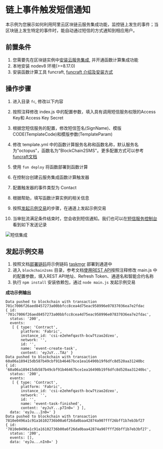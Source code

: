 # 链上事件触发短信通知

本示例为您展示如何利用阿里云区块链云服务集成功能，监控链上发生的事件；当区块链上发生特定的事件时，能自动通过短信的方式通知到相应用户。

## 前置条件
1. 您需要先在区块链实例中[安装云服务集成](https://help.aliyun.com/document_detail/153337.html), 并开通函数计算集成功能
2. 本地安装 nodev8 环境(>=8.17.0)
3. 安装函数计算工具 funcraft, [funcraft 介绍及安装方式](https://help.aliyun.com/document_detail/140283.html)

## 操作步骤

1. 进入目录 `fc`, 修改以下内容
  1. 按照注释修改 index.js 中的配置参数，填入具有调用短信服务权限的Access Key和 Access Key Secret
  2. 根据您短信服务的配置，修改短信签名(SignName)、模版CODE(TemplateCode)和模版参数(TemplateParam)
  3. 修改 template.yml 中的函数计算服务名称和函数名称，默认服务名为"octopus"，函数名为"BlockChain2SMS"。更多配置方式可以参考 [funcraft文档](https://github.com/alibaba/funcraft/blob/master/docs/specs/2018-04-03-zh-cn.md)
2. 使用 `fun deploy` 将函数部署到函数计算
3. 在控制台创建云服务集成函数计算触发器
  1. 配置触发器的事件类型为 Contact
  2. 根据帮助，填写函数计算实例的相关信息

4. 按照[发起示例交易](#send-demo-tx)的步骤，在通道上发起示例交易
5. 当审批流满足条件结束时，您会收到短信通知。我们也可以在[短信服务控制台](https://dysms.console.aliyun.com/dysms.htm#/statistic/record)看到如下发送记录

![短信集成](http://docs-aliyun.cn-hangzhou.oss.aliyun-inc.com/assets/pic/151956/cn_zh/1581922484192/09981890-B46C-4E62-9029-8B4F5AFC142A.png)


## 发起示例交易
<span id="send-demo-tx"></span>

1. 按照文档[部署链码](https://help.aliyun.com/document_detail/85739.html)将示例链码 [taskmgr](./contracts/fabric/taskmgr) 部署到通道中
2.  进入 `blockchain2sms` 目录，参考文档[使用REST API](https://help.aliyun.com/document_detail/151690.html)按照注释修改 main.js 中的配置参数，填入REST API地址、Refresh Token、通道名和智能合约名称
3. 执行 `npm install` 安装依赖包，通过 `node main.js` 发起示例交易

**成功示例输出**
```
Data pushed to blockchain with transaction 701c7006f26aed8457273a00bbfcc8cea4d75eac958996e07837036ea7e2fdac
{ id: '701c7006f26aed8457273a00bbfcc8cea4d75eac958996e07837036ea7e2fdac',
  status: '200',
  events:
   [ { type: 'Contract',
       platform: 'Fabric',
       instance_id: 'csi-e2ehmfqasth-bcw7tzao2dzeo',
       network: '',
       id: '',
       name: 'event-create-task',
       content: 'eyJuY...TAz' }
Data pushed to blockchain with transaction 60a06a189415db587b49cbf91b46467bce1ea16490b19f6dfc8d520aa31240bc
{ id: '60a06a189415db587b49cbf91b46467bce1ea16490b19f6dfc8d520aa31240bc',
  status: '200',
  events:
   [ { type: 'Contract',
       platform: 'Fabric',
       instance_id: 'csi-e2ehmfqasth-bcw7tzao2dzeo',
       network: '',
       id: '',
       name: 'event-task-finished',
       content: 'eyJuY...p7In0=' } ],
  data: 'eyJu...In0=' }
Data pushed to blockchain with transaction 7810e0496a1c91a16102736b00a6f26da0baa42874a907fff26bff1b7eb3bf27
{ id: '7810e0496a1c91a16102736b00a6f26da0baa42874a907fff26bff1b7eb3bf27',
  status: '200',
  events: [],
  data: 'eyJu...nIn0=' }
```

